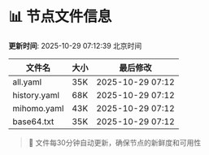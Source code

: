 # 📊 节点文件信息

**更新时间**: 2025-10-29 07:12:39 北京时间

| 文件名 | 大小 | 最后修改 |
|--------|------|----------|
| all.yaml | 35K | 2025-10-29 07:12 |
| history.yaml | 68K | 2025-10-29 07:12 |
| mihomo.yaml | 43K | 2025-10-29 07:12 |
| base64.txt | 35K | 2025-10-29 07:12 |

> 🔄 文件每30分钟自动更新，确保节点的新鲜度和可用性
